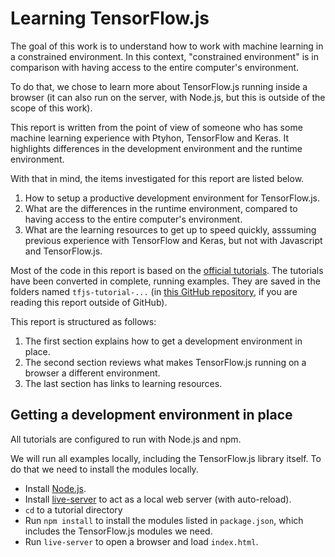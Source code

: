 # Learning TensorFlow.js

The goal of this work is to understand how to work with machine learning in a
constrained environment. In this context, "constrained environment" is in
comparison with having access to the entire computer's environment.

To do that, we chose to learn more about TensorFlow.js running inside a
browser (it can also run on the server, with Node.js, but this is outside of
the scope of this work).

This report is written from the point of view of someone who has some machine
learning experience with Ptyhon, TensorFlow and Keras. It highlights
differences in the development environment and the runtime environment.

With that in mind, the items investigated for this report are listed below.

1. How to setup a productive development environment for TensorFlow.js.
1. What are the differences in the runtime environment, compared to having
   access to the entire computer's environment.
1. What are the learning resources to get up to speed quickly, asssuming
   previous experience with TensorFlow and Keras, but not with Javascript and
   TensorFlow.js.

Most of the code in this report is based on the
[official tutorials](https://www.tensorflow.org/js/tutorials). The tutorials
have been converted in complete, running examples. They are saved in the
folders named `tfjs-tutorial-...` (in [this GitHub repository](https://github.com/cgarbin/cap6618-computer-vision/tree/master/module8-tensorflow-js),
if you are reading this report outside of GitHub).

This report is structured as follows:

1. The first section explains how to get a development environment in place.
1. The second section reviews what makes TensorFlow.js running on a browser
   a different environment.
1. The last section has links to learning resources.

## Getting a development environment in place

All tutorials are configured to run with Node.js and npm.

We will run all examples locally, including the TensorFlow.js library itself.
To do that we need to install the modules locally.

-   Install [Node.js](https://nodejs.org/).
-   Install [live-server](https://www.npmjs.com/package/live-server) to act as
    a local web server (with auto-reload).
-   `cd` to a tutorial directory
-   Run `npm install` to install the modules listed in `package.json`, which
    includes the TensorFlow.js modules we need.
-   Run `live-server` to open a browser and load `index.html`.
